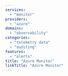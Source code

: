 ```yaml
---
services:
  - "monitor"
providers:
  - "azure"
domains:
  - "observability"
categories:
  - "telemetry data"
  - "auditing"
features:
  - "alerts"
title: "Azure Monitor"
linkTitle: "Azure Monitor"
---
```

